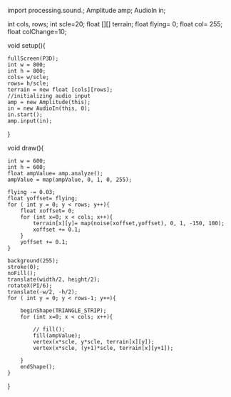 import processing.sound.;
Amplitude amp;
AudioIn in;

int cols, rows;
int scle=20;
float [][] terrain;
float flying= 0;
float col= 255;
float colChange=10;


void setup(){


    fullScreen(P3D);
    int w = 800;
    int h = 800;
    cols= w/scle;
    rows= h/scle;
    terrain = new float [cols][rows];
    //initializing audio input
    amp = new Amplitude(this);
    in = new AudioIn(this, 0);
    in.start();
    amp.input(in);

}

void draw(){

    int w = 600;
    int h = 600;
    float ampValue= amp.analyze();
    ampValue = map(ampValue, 0, 1, 0, 255);

    flying -= 0.03;
    float yoffset= flying;
    for ( int y = 0; y < rows; y++){
        float xoffset= 0;
        for (int x=0; x < cols; x++){
            terrain[x][y]= map(noise(xoffset,yoffset), 0, 1, -150, 100);
            xoffset += 0.1;
        }
        yoffset += 0.1;
    }

    background(255);
    stroke(0);
    noFill();
    translate(width/2, height/2);
    rotateX(PI/6);
    translate(-w/2, -h/2);
    for ( int y = 0; y < rows-1; y++){

        beginShape(TRIANGLE_STRIP);
        for (int x=0; x < cols; x++){

            // fill();
            fill(ampValue);
            vertex(x*scle, y*scle, terrain[x][y]);
            vertex(x*scle, (y+1)*scle, terrain[x][y+1]);

        }
        endShape();
    }


}
